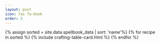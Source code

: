 ```yaml
---
layout: post
icon: fas fa-book
order: 2
---
```

{% assign sorted = site.data.spellbook_data | sort: 'name'%}
{% for recipe in sorted %}
  {% include crafting-table-card.html %}
{% endfor %}

<!-- buffer for the TOC -->
<div style="height: 800px"></div>

